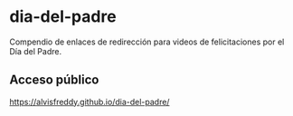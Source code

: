 # dia-del-padre
 Compendio de enlaces de redirección para videos de felicitaciones por el Día del Padre.

## Acceso público
https://alvisfreddy.github.io/dia-del-padre/
